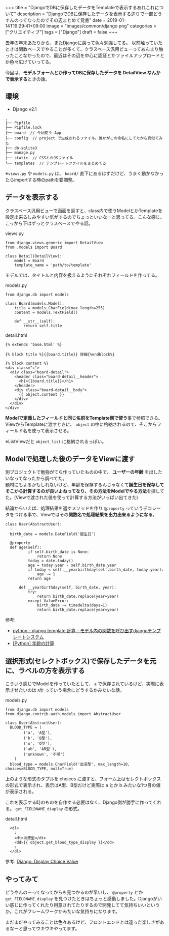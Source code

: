 +++
title = "DjangoでDBに保存したデータをTemplateで表示するあれこれについて"
description = "DjangoでDBに保存したデータを表示する辺りで一部どうすんのってなったのでその辺まとめて覚書"
date = 2019-01-14T19:29:41+09:00
image = "images/common/django.png"
categories = ["クリエイティブ"]
tags = ["Django"]
draft = false
+++

去年の年末あたりから、またDjangoに戻って色々勉強してる。
以前触っていたときは関数ベースでやることが多くて、クラスベース汎用ビューってあんまり触ったことなかったので、最近はその辺を中心に認証とかファイルアップロードとか色々広げていってる。

今回は、**モデルフォームとか作ってDBに保存したデータを DetailView なんかで表示する**ときの話。

## 環境
* Django v2.1

```
.
├── Pipfile
├── Pipfile.lock
├── board  // 今回使う App
├── config  // project で生成されるファイル。誰かがこの命名にしてたから真似てみた
├── db.sqlite3
├── manage.py
├── static  // CSSとかJSファイル
└── templates  // テンプレートファイルをまとめてる
```

※``views.py`` や ``models.py`` は、 ``board/`` 直下にあるはずだけど、うまく動かなかったらimportする時のpathを要調整。

## データを表示する
クラスベース汎用ビューで画面を返すと、class内で使うModelとかTemplateを設定出来るしみやすい気がするのでちょっといいなーと思ってる。こんな感じ。こっから下はずっとクラスベースでやる話。

views.py

```
from django.views.generic import DetailView
from .models import Board

class Detail(DetailView):
    model = Board
    template_name = 'path/to/template'
```

モデルでは、タイトルと内容を扱えるようにそれぞれフィールドを作ってる。

models.py

```
from django.db import models

class Board(models.Model):
    title = models.CharField(max_length=255)
    content = models.TextField()

    def __str__(self):
        return self.title
```

detail.html

```
{% extends 'base.html' %}

{% block title %}{{board.title}} 詳細{%endblock%}

{% block content %}
<div class="c">
  <div class="board-detail">
    <header class="board-detail__header">
      <h1>{{board.title}}</h1>
    </header>
    <div class="board-detail__body">
      {{ object.content }}
    </div>
  </div>
</div>
```

**Modelで定義したフィールドと同じ名前をTemplate側で使う**事で参照できる。  
ViewからTemplateに渡すときに、 ``object`` の中に格納されるので、そこからフィールド名を使って表示させる。

※ListViewだと ``object_list`` に格納されるっぽい。

## Modelで処理した後のデータをViewに渡す
別プロジェクトで勉強がてら作っていたものの中で、 **ユーザーの年齢** を出したいなってなったから調べてた。  
題材にもよるかもしれないけど、年齢を保存するんじゃなくて**誕生日を保存してそこから計算するのが良いよねってなり、その方法をModelでやる方法**を探してた。(Viewで渡された値を使って計算する方法がいっぱい出てきた)

結論からいえば、処理結果を返すメソッドを作り ``@property`` っていうデコレータをつける事で、Viewではその**関数名で処理結果を出力出来るようになる**。

```
class User(AbstractUser):
  :
  birth_date = models.DateField('誕生日')

  @property
  def age(self):
          if self.birth_date is None:
              return None
          today = date.today()
          age = today.year - self.birth_date.year
          if today < self.__yearbirthday(self.birth_date, today.year):
              age -= 1
          return age

      def __yearbirthday(self, birth_date, year):
          try:
              return birth_date.replace(year=year)
          except ValueError:
              birth_date += timedelta(days=1)
              return birth_date.replace(year=year)
```

参考: 

* [python - django template 計算 - モデル内の関数を呼び出すdjangoテンプレートシステム](https://code.i-harness.com/ja-jp/q/1457c5)
* [[Python] 年齢の計算](http://d.hatena.ne.jp/cheeseshop/20090210/1235591147)


## 選択形式(セレクトボックス)で保存したデータを元に、ラベルの方を表示する
こういう感じでModelを作っていたとして、 ``a`` で保存されているけど、実際に表示させたいのは ``A型`` っていう場合にどうするかみたいな話。

models.py

```
from django.db import models
from django.contrib.auth.models import AbstractUser

class User(AbstractUser):
  BLOOD_TYPE = (
        ('a', 'A型'),
        ('b', 'B型'),
        ('o', 'O型'),
        ('ab', 'AB型'),
        ('unknown', '不明')
    )
  blood_type = models.CharField('血液型', max_length=10, choices=BLOOD_TYPE, null=True)
```

上のような形式のタプルを choices に渡すと、フォーム上はセレクトボックスの形式で表示され、表示はA型、B型だけど実際は a とか b みたいな1つ目の値が表示される。

これを表示する時のものを自作する必要はなく、Django側が勝手に作ってくれる。 ``get_FIELDNAME_diaplay`` の形式。

detail.html

```
  <dl>
    :
    <dt>血液型</dt>
    <dd>{{ object.get_blood_type_display }}</dd>
    :
  </dl>
```

参考: [Django: Display Choice Value](https://stackoverflow.com/questions/4320679/django-display-choice-value)


## やってみて
どうやんのーってなってからも見つかるのが早いし、 ``@property`` とか ``get_FIELDNAME_diaplay`` を見つけたときはちょっと感動しました。Djangoがいい感じに作ってくれたり用意されてたりするので開発してて気持ちいいというか。これがフレームワークかみたいな気持ちになります。

まだまだやってみることは色々あるけど、フロントエンドとは違った楽しさがあるなーと思ってウキウキやってます。